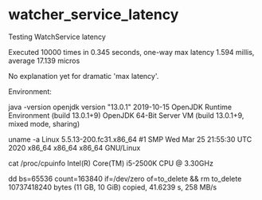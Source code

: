 # watcher_service_latency
Testing WatchService latency

Executed 10000 times in 0.345 seconds, one-way max latency 1.594 millis, average 17.139 micros

No explanation yet for dramatic 'max latency'.

Environment:

java -version
openjdk version "13.0.1" 2019-10-15
OpenJDK Runtime Environment (build 13.0.1+9)
OpenJDK 64-Bit Server VM (build 13.0.1+9, mixed mode, sharing)

uname -a
Linux 5.5.13-200.fc31.x86_64 #1 SMP Wed Mar 25 21:55:30 UTC 2020 x86_64 x86_64 x86_64 GNU/Linux

cat /proc/cpuinfo
Intel(R) Core(TM) i5-2500K CPU @ 3.30GHz

dd bs=65536 count=163840 if=/dev/zero of=to_delete && rm to_delete
10737418240 bytes (11 GB, 10 GiB) copied, 41.6239 s, 258 MB/s

